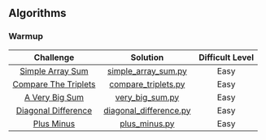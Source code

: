 ## Algorithms

### Warmup

|Challenge                                                                                                                            | Solution                                                                                                                                                               |Difficult Level|
|:-----------------------------------------------------------------------------------------------------------------------------------:|:----------:|:-------------------------------------------------------------------------------------------------------------------------------------------------------------------------:|
|[Simple Array Sum](https://www.hackerrank.com/challenges/simple-array-sum)|[simple_array_sum.py](https://github.com/chakshuahuja/HackerRankSolutions/blob/master/Warmup/simple_array_sum.py) |Easy|
|[Compare The Triplets](https://www.hackerrank.com/challenges/compare-the-triplets)| [compare_triplets.py](https://github.com/chakshuahuja/HackerRankSolutions/blob/master/Warmup/compare_triplets.py)|Easy|
|[A Very Big Sum](https://www.hackerrank.com/challenges/a-very-big-sum)| [very_big_sum.py](https://github.com/chakshuahuja/HackerRankSolutions/blob/master/Warmup/very_big_sum.py)|Easy|
|[Diagonal Difference](https://www.hackerrank.com/challenges/diagonal-difference)                                                     | [diagonal_difference.py](https://github.com/chakshuahuja/HackerRankSolutions/blob/master/Warmup/diagonal_difference.py)                                                |    Easy       |
|[Plus Minus](https://www.hackerrank.com/challenges/plus-minus) | [plus_minus.py](https://github.com/chakshuahuja/HackerRankSolutions/blob/master/Warmup/plus_minus.py)|Easy|

